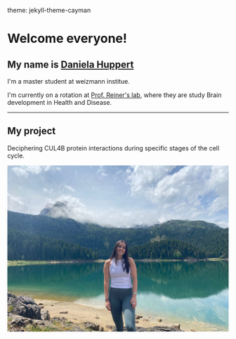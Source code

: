 theme: jekyll-theme-cayman 
# Welcome everyone!

My name is [Daniela Huppert](https://weizmann.elsevierpure.com/en/persons/daniela-huppert-revach/)
---
I'm a master student at weizmann institue.

I'm currently on a rotation at [Prof. Reiner's lab](https://www.weizmann.ac.il/molgen/Reiner/), where they are study Brain development in Health and Disease.

---
## My project
Deciphering CUL4B protein interactions during specific stages of the cell cycle.

![daniela huppert](https://github.com/Danielahuppert/danielahuppert.github.io/blob/main/my%20picture.jpg)
